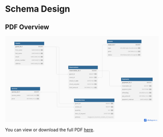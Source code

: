 # Schema Design

## PDF Overview

[![Hotel Management Schema Preview](Screenshot%20from%202024-07-22%2011-29-54.png)](Hotel_management_Schema.pdf)

You can view or download the full PDF [here](docs/Hotel_management_Schema.pdf).
